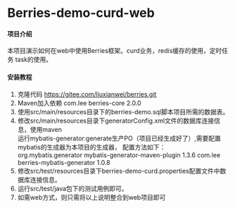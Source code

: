 # Berries-demo-curd-web

#### 项目介绍
本项目演示如何在web中使用Berries框架。curd业务，redis缓存的使用，定时任务 task的使用。


#### 安装教程

1. 克隆代码 https://gitee.com/liuxianwei/berries.git
2. Maven加入依赖
	<dependency>
		<groupId>com.lee</groupId>
		<artifactId>berries-core</artifactId>
		<version>2.0.0</version>
	</dependency>
3. 使用src/main/resources目录下的berries-demo.sql脚本项目所需的数据表。
4. 修改src/main/resources目录下generatorConfig.xml文件的数据库连接信息，使用maven  
   运行mybatis-generator:generate生产PO（项目已经生成好了）,需要配置mybatis的生成器为本项目的生成器，
   配置方法如下：
	<plugin>
		<groupId>org.mybatis.generator</groupId>
		<artifactId>mybatis-generator-maven-plugin</artifactId>
		<version>1.3.6</version>
		<dependencies>
			<dependency>
				<groupId>com.lee</groupId>
				<artifactId>berries-mybatis-generator</artifactId>
				<version>1.0.8</version>
			</dependency>
		</dependencies>
	</plugin>
5. 修改src/test/resources目录下berries-demo-curd.properties配置文件中数据库连接信息。
6. 运行src/test/java包下的测试用例即可。
7. 如需web方式，则只需将以上说明整合到web项目即可
